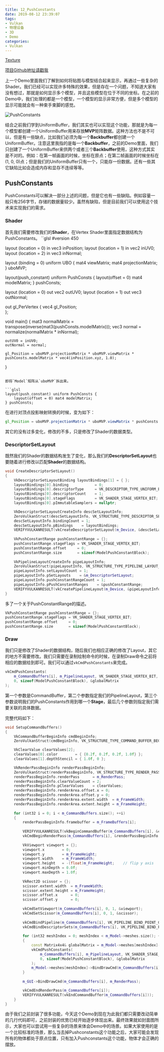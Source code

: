 ```yaml
---
title: 12_PushConstants
date: 2019-08-12 23:39:07
tags:
- Vulkan
- 物理设备
- 3D
- Demo
categories:
- Vulkan
---
```


[Texture](https://github.com/BobLChen/VulkanDemos/tree/master/examples/12_PushConstants)

[项目Github地址请戳我](https://github.com/BobLChen/VulkanDemos)

上一个Demo里面我们了解到如何将贴图与模型结合起来显示，再通过一些复杂的Shader。我们已经可以实现许多特殊的效果，但是存在一个问题，不知道大家有没有想过，那就是如何显示多个模型，并且这些模型在位于不同的坐标。在之前的Demo中，我们处理的都是一个模型，一个模型的显示非常方便，但是多个模型的显示可能就会有一种束手束脚的感觉。

<!-- more -->

![PushConstants](https://raw.githubusercontent.com/BobLChen/VulkanTutorials/master/preview/12_PushConstants.jpg)

结合之前我们学到UniformBuffer，我们其实也可以实现这个功能，那就是为每一个模型都创建一个UniformBuffer用来存放**MVP**矩阵数据。这种方法也不是不可以，但是有一些缺点，比如我们必须为每一个**Backbuffer**都创建一个UniformBuffer。注意这里我指的是每一个**Backbuffer**，之前的Demo里面，我们只创建了一个UniformBuffer来供两个或者三个**Backbuffer**使用，这种方式其实是不对的。例如：在第一帧画面的时候，坐标在原点；在第二帧画面的时候坐标在(1, 0, 0)点；但是我们的UniformBuffer只有一个，只能存一份数据。还有一些其它缺陷比如会造成内存和显存不连续等等。

## PushConstants

PushConstants可以解决一部分上述的问题，但是它也有一些缺陷。例如容量一般只有256字节，存储的数据量较少。虽然有缺陷，但是目前我们可以使用这个技术来实现我们的需求。

### Shader
首先我们需要修改我们的**Shader**，在Vertex Shader里面指定数据结构为PushConstants。
``glsl
#version 450

layout (location = 0) in vec3 inPosition;
layout (location = 1) in vec2 inUV0;
layout (location = 2) in vec3 inNormal;

layout (binding = 0) uniform UBO 
{
	mat4 viewMatrix;
	mat4 projectionMatrix;
} uboMVP;

layout(push_constant) uniform PushConsts {
    layout(offset = 0) mat4 modelMatrix;
} pushConsts;

layout (location = 0) out vec2 outUV0;
layout (location = 1) out vec3 outNormal;

out gl_PerVertex 
{
    vec4 gl_Position;   
};

void main() 
{
	mat3 normalMatrix = transpose(inverse(mat3(pushConsts.modelMatrix)));
	vec3 normal  = normalize(normalMatrix * inNormal);

	outUV0 = inUV0;
	outNormal = normal;

	gl_Position = uboMVP.projectionMatrix * uboMVP.viewMatrix * pushConsts.modelMatrix * vec4(inPosition.xyz, 1.0);
}
```

即将`Model`矩阵从`uboMVP`拆出来。

```glsl
layout(push_constant) uniform PushConsts {
    layout(offset = 0) mat4 modelMatrix;
} pushConsts;
```

在进行对顶点投影映射转换的时候，变为如下：

```glsl
gl_Position = uboMVP.projectionMatrix * uboMVP.viewMatrix * pushConsts.modelMatrix * vec4(inPosition.xyz, 1.0);
```

其它的没有过多变化，修改的不多，只是修改了Shader的数据类型。

### DescriptorSetLayout

既然我们的Shader的数据结构发生了变化，那么我们的**DescriptorSetLayout**也要随着进行修改以匹配**Shader**的数据结构。
```c++
void CreateDescriptorSetLayout()
{
    VkDescriptorSetLayoutBinding layoutBindings[1] = { };
    layoutBindings[0].binding 			 = 0;
    layoutBindings[0].descriptorType     = VK_DESCRIPTOR_TYPE_UNIFORM_BUFFER;
    layoutBindings[0].descriptorCount    = 1;
    layoutBindings[0].stageFlags 		 = VK_SHADER_STAGE_VERTEX_BIT;
    layoutBindings[0].pImmutableSamplers = nullptr;

    VkDescriptorSetLayoutCreateInfo descSetLayoutInfo;
    ZeroVulkanStruct(descSetLayoutInfo, VK_STRUCTURE_TYPE_DESCRIPTOR_SET_LAYOUT_CREATE_INFO);
    descSetLayoutInfo.bindingCount = 1;
    descSetLayoutInfo.pBindings    = layoutBindings;
    VERIFYVULKANRESULT(vkCreateDescriptorSetLayout(m_Device, &descSetLayoutInfo, VULKAN_CPU_ALLOCATOR, &m_DescriptorSetLayout));
    
    VkPushConstantRange pushConstantRange = {};
    pushConstantRange.stageFlags = VK_SHADER_STAGE_VERTEX_BIT;
    pushConstantRange.offset     = 0;
    pushConstantRange.size       = sizeof(ModelPushConstantBlock);
    
    VkPipelineLayoutCreateInfo pipeLayoutInfo;
    ZeroVulkanStruct(pipeLayoutInfo, VK_STRUCTURE_TYPE_PIPELINE_LAYOUT_CREATE_INFO);
    pipeLayoutInfo.setLayoutCount = 1;
    pipeLayoutInfo.pSetLayouts    = &m_DescriptorSetLayout;
    pipeLayoutInfo.pushConstantRangeCount = 1;
    pipeLayoutInfo.pPushConstantRanges    = &pushConstantRange;
    VERIFYVULKANRESULT(vkCreatePipelineLayout(m_Device, &pipeLayoutInfo, VULKAN_CPU_ALLOCATOR, &m_PipelineLayout));
}
```
多了一个关于PushConstantRange的描述。
```c++
VkPushConstantRange pushConstantRange = {};
pushConstantRange.stageFlags = VK_SHADER_STAGE_VERTEX_BIT;
pushConstantRange.offset     = 0;
pushConstantRange.size       = sizeof(ModelPushConstantBlock);
```

### Draw

我们只是修改了Shader的数据结构，随后我们也相应正确的修改了Layout，其它的地方不需要修改。我们只需要在录制绘制命令的时候，在录制Draw命令之前将相应的数据给到即可。我们可以通过`vkCmdPushConstants`来完成。
```c++
vkCmdPushConstants(
    m_CommandBuffers[i], m_PipelineLayout, VK_SHADER_STAGE_VERTEX_BIT,
    0, sizeof(ModelPushConstantBlock), &globalMatrix
);
```
第一个参数是CommandBuffer，第二个参数指定我们的PipelineLayout，第三个参数说明我们的PushConstants作用到哪一个**Stage**，最后几个参数则指定我们需要关联的具体数据。

完整代码如下：
```c++
void SetupCommandBuffers()
{
    VkCommandBufferBeginInfo cmdBeginInfo;
    ZeroVulkanStruct(cmdBeginInfo, VK_STRUCTURE_TYPE_COMMAND_BUFFER_BEGIN_INFO);

    VkClearValue clearValues[2];
    clearValues[0].color        = { {0.2f, 0.2f, 0.2f, 1.0f} };
    clearValues[1].depthStencil = { 1.0f, 0 };

    VkRenderPassBeginInfo renderPassBeginInfo;
    ZeroVulkanStruct(renderPassBeginInfo, VK_STRUCTURE_TYPE_RENDER_PASS_BEGIN_INFO);
    renderPassBeginInfo.renderPass      = m_RenderPass;
    renderPassBeginInfo.clearValueCount = 2;
    renderPassBeginInfo.pClearValues    = clearValues;
    renderPassBeginInfo.renderArea.offset.x = 0;
    renderPassBeginInfo.renderArea.offset.y = 0;
    renderPassBeginInfo.renderArea.extent.width  = m_FrameWidth;
    renderPassBeginInfo.renderArea.extent.height = m_FrameHeight;
    
    for (int32 i = 0; i < m_CommandBuffers.size(); ++i)
    {
        renderPassBeginInfo.framebuffer = m_FrameBuffers[i];
        
        VERIFYVULKANRESULT(vkBeginCommandBuffer(m_CommandBuffers[i], &cmdBeginInfo));
        vkCmdBeginRenderPass(m_CommandBuffers[i], &renderPassBeginInfo, VK_SUBPASS_CONTENTS_INLINE);
        
        VkViewport viewport = {};
        viewport.x        = 0;
        viewport.y        = m_FrameHeight;
        viewport.width    = m_FrameWidth;
        viewport.height   = -(float)m_FrameHeight;    // flip y axis
        viewport.minDepth = 0.0f;
        viewport.maxDepth = 1.0f;
        
        VkRect2D scissor = {};
        scissor.extent.width  = m_FrameWidth;
        scissor.extent.height = m_FrameHeight;
        scissor.offset.x      = 0;
        scissor.offset.y      = 0;
        
        vkCmdSetViewport(m_CommandBuffers[i], 0, 1, &viewport);
        vkCmdSetScissor(m_CommandBuffers[i], 0, 1, &scissor);
        
        vkCmdBindPipeline(m_CommandBuffers[i], VK_PIPELINE_BIND_POINT_GRAPHICS, m_Pipeline->pipeline);
        vkCmdBindDescriptorSets(m_CommandBuffers[i], VK_PIPELINE_BIND_POINT_GRAPHICS, m_Pipeline->pipelineLayout, 0, 1, &m_DescriptorSet, 0, nullptr);
        
        for (int32 meshIndex = 0; meshIndex < m_Model->meshes.size(); ++meshIndex)
        {
            const Matrix4x4& globalMatrix = m_Model->meshes[meshIndex]->linkNode->GetGlobalMatrix();
            vkCmdPushConstants(
                m_CommandBuffers[i], m_PipelineLayout, VK_SHADER_STAGE_VERTEX_BIT,
                0, sizeof(ModelPushConstantBlock), &globalMatrix
            );
            m_Model->meshes[meshIndex]->BindDrawCmd(m_CommandBuffers[i]);
        }
        
        m_GUI->BindDrawCmd(m_CommandBuffers[i], m_RenderPass);

        vkCmdEndRenderPass(m_CommandBuffers[i]);
        VERIFYVULKANRESULT(vkEndCommandBuffer(m_CommandBuffers[i]));
    }
}
```

由于我们之前封装了很多功能，今天这个Demo到现在为此我们都只需要改动简单的几行代码即可，之前封装的优势已经开始逐步体现出来。最终效果就如封面图所示，大家也可以尝试用一些复杂的场景来体会Demo中的场景。如果大家使用的是一个比较标准的场景，那么当去掉Pushconstants这个功能之后，大家可能会发现所有的物体都处于原点位置，只有加入Pushconstants这个功能，物体才会正确的摆放。

